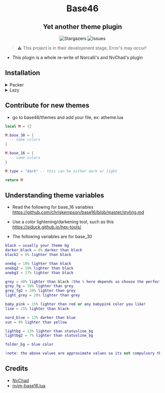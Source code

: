 <h1 align="center">Base46</h1>
<h2 align="center">Yet another theme plugin</h2>

<p align="center">
  <img alt="Stargazers" src="https://img.shields.io/github/stars/OxygeNvim/OxygeNvim?style=for-the-badge" />
  <img alt="Issues" src="https://img.shields.io/github/issues/OxygeNvim/OxygeNvim?style=for-the-badge" />
</p>

> ⚠️ This project is in their development stage, Error's may occur!

- This plugin is a whole re-write of Norcalli's and NvChad's plugin

## Installation

<details>
<summary>Packer</summary>

```lua
use({
  'CanKolay3499/base46',
  config = function()
    local base46 = require('base46')
    base46.setup({ theme = 'rosepine' })
  end,
})
```
</details>

<details>
<summary>Lazy</summary>

```lua
{
  'CanKolay3499/base46',
  config = function()
    local base46 = require('base46')
    base46.setup({ theme = 'rosepine' })
  end,
}
```
</details>

## Contribute for new themes

- go to base46/themes and add your file, ex: atheme.lua
```lua
local M = {}

M.base_30 = {
  -- some colors
}

M.base_16 = {
  -- some colors
}

M.type = "dark" -- this can be either dark or light

return M
```

## Understanding theme variables

- Read the following for base_16 variables https://github.com/chriskempson/base16/blob/master/styling.md

- Use a color lightening/darkening tool, such as this https://siduck.github.io/hex-tools/
- The following variables are for base_30

```lua
black = usually your theme bg
darker_black = 6% darker than black
black2 = 6% lighter than black

onebg = 10% lighter than black
onebg2 = 19% lighter than black
onebg3 = 27% lighter than black

grey = 40% lighter than black (the % here depends so choose the perfect grey!)
grey_fg = 10% lighter than grey
grey_fg2 = 20% lighter than grey
light_grey = 28% lighter than grey

baby_pink = 15% lighter than red or any babypink color you like!
line = 15% lighter than black

nord_blue = 13% darker than blue
sun = 8% lighter than yellow

lightbg = 13% lighter than statusline_bg
lightbg2 = 7% lighter than statusline_bg

folder_bg = blue color

(note: the above values are approximate values so its not compulsory that you have to use those exact numbers, test your themes)
```

## Credits
- [NvChad](https://github.com/NvChad/base46)
- [nvim-base16.lua](https://github.com/norcalli/nvim-base16.lua)
